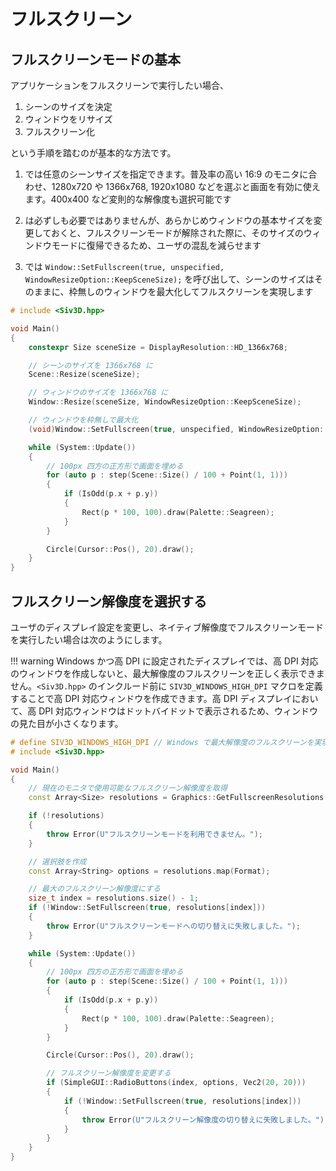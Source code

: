 
# フルスクリーン

## フルスクリーンモードの基本

アプリケーションをフルスクリーンで実行したい場合、

1. シーンのサイズを決定
2. ウィンドウをリサイズ
3. フルスクリーン化

という手順を踏むのが基本的な方法です。

1. では任意のシーンサイズを指定できます。普及率の高い 16:9 のモニタに合わせ、1280x720 や 1366x768, 1920x1080 などを選ぶと画面を有効に使えます。400x400 など変則的な解像度も選択可能です

2. は必ずしも必要ではありませんが、あらかじめウィンドウの基本サイズを変更しておくと、フルスクリーンモードが解除された際に、そのサイズのウィンドウモードに復帰できるため、ユーザの混乱を減らせます

3. では `Window::SetFullscreen(true, unspecified, WindowResizeOption::KeepSceneSize);` を呼び出して、シーンのサイズはそのままに、枠無しのウィンドウを最大化してフルスクリーンを実現します

```C++
# include <Siv3D.hpp>

void Main()
{
	constexpr Size sceneSize = DisplayResolution::HD_1366x768;

	// シーンのサイズを 1366x768 に
	Scene::Resize(sceneSize);

	// ウィンドウのサイズを 1366x768 に
	Window::Resize(sceneSize, WindowResizeOption::KeepSceneSize);

	// ウィンドウを枠無しで最大化
	(void)Window::SetFullscreen(true, unspecified, WindowResizeOption::KeepSceneSize);

	while (System::Update())
	{
		// 100px 四方の正方形で画面を埋める
		for (auto p : step(Scene::Size() / 100 + Point(1, 1)))
		{
			if (IsOdd(p.x + p.y))
			{
				Rect(p * 100, 100).draw(Palette::Seagreen);
			}
		}

		Circle(Cursor::Pos(), 20).draw();
	}
}
```


## フルスクリーン解像度を選択する

ユーザのディスプレイ設定を変更し、ネイティブ解像度でフルスクリーンモードを実行したい場合は次のようにします。

!!! warning
	Windows かつ高 DPI に設定されたディスプレイでは、高 DPI 対応のウィンドウを作成しないと、最大解像度のフルスクリーンを正しく表示できません。`<Siv3D.hpp>` のインクルード前に `SIV3D_WINDOWS_HIGH_DPI` マクロを定義することで高 DPI 対応ウィンドウを作成できます。高 DPI ディスプレイにおいて、高 DPI 対応ウィンドウはドットバイドットで表示されるため、ウィンドウの見た目が小さくなります。

```C++
# define SIV3D_WINDOWS_HIGH_DPI // Windows で最大解像度のフルスクリーンを実現するのに必要
# include <Siv3D.hpp>

void Main()
{
	// 現在のモニタで使用可能なフルスクリーン解像度を取得
	const Array<Size> resolutions = Graphics::GetFullscreenResolutions();

	if (!resolutions)
	{
		throw Error(U"フルスクリーンモードを利用できません。");
	}

	// 選択肢を作成
	const Array<String> options = resolutions.map(Format);

	// 最大のフルスクリーン解像度にする
	size_t index = resolutions.size() - 1;
	if (!Window::SetFullscreen(true, resolutions[index]))
	{
		throw Error(U"フルスクリーンモードへの切り替えに失敗しました。");
	}

	while (System::Update())
	{
		// 100px 四方の正方形で画面を埋める
		for (auto p : step(Scene::Size() / 100 + Point(1, 1)))
		{
			if (IsOdd(p.x + p.y))
			{
				Rect(p * 100, 100).draw(Palette::Seagreen);
			}
		}

		Circle(Cursor::Pos(), 20).draw();

		// フルスクリーン解像度を変更する
		if (SimpleGUI::RadioButtons(index, options, Vec2(20, 20)))
		{
			if (!Window::SetFullscreen(true, resolutions[index]))
			{
				throw Error(U"フルスクリーン解像度の切り替えに失敗しました。");
			}
		}
	}
}
```
